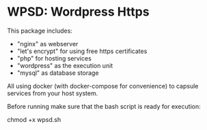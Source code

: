 # WPSD: Wordpress Https 

This package includes:

- "nginx" as webserver
- "let's encrypt" for using free https certificates
- "php" for hosting services
- "wordpress" as the execution unit
- "mysql" as database storage

All using docker (with docker-compose for convenience) to capsule services from your host system.


Before running make sure that the bash script is ready for execution:
   
   chmod +x wpsd.sh
